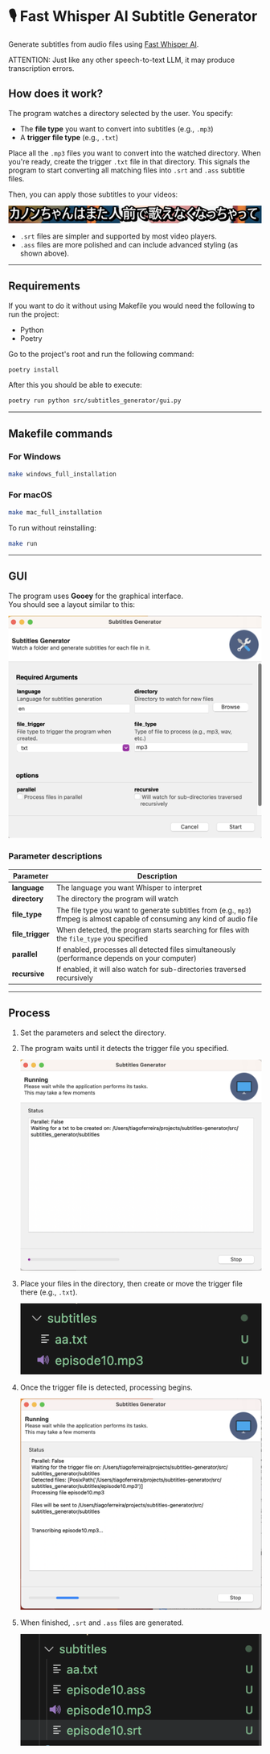 # 🎙️ Fast Whisper AI Subtitle Generator

Generate subtitles from audio files using [Fast Whisper AI](https://github.com/SYSTRAN/faster-whisper).

ATTENTION: Just like any other speech-to-text LLM, it may produce transcription errors.

## How does it work?

The program watches a directory selected by the user. You specify:
- The **file type** you want to convert into subtitles (e.g., `.mp3`)
- A **trigger file type** (e.g., `.txt`)

Place all the `.mp3` files you want to convert into the watched directory. When you're ready, create the trigger `.txt` file in that directory. This signals the program to start converting all matching files into `.srt` and `.ass` subtitle files.

Then, you can apply those subtitles to your videos:

![Subtitles Example](prints/example_sub.png)

- `.srt` files are simpler and supported by most video players.
- `.ass` files are more polished and can include advanced styling (as shown above).

---
## Requirements

If you want to do it without using Makefile you would need the following to run the project:

- Python
- Poetry

Go to the project's root and run the following command:

```bash
poetry install
```

After this you should be able to execute:

```bash
poetry run python src/subtitles_generator/gui.py
```

---

## Makefile commands

### For Windows
```bash
make windows_full_installation
```

### For macOS
```bash
make mac_full_installation
```

To run without reinstalling:
```bash
make run
```

---

## GUI

The program uses **Gooey** for the graphical interface.  
You should see a layout similar to this:

![GUI](prints/layout.png)

### Parameter descriptions

| Parameter       | Description |
|-----------------|-------------|
| **language**    | The language you want Whisper to interpret |
| **directory**   | The directory the program will watch |
| **file_type**   | The file type you want to generate subtitles from (e.g., `mp3`) ffmpeg is almost capable of consuming any kind of audio file |
| **file_trigger**| When detected, the program starts searching for files with the `file_type` you specified |
| **parallel**    | If enabled, processes all detected files simultaneously (performance depends on your computer) |
| **recursive**    | If enabled, it will also watch for sub-directories traversed recursively |

---

## Process

1. Set the parameters and select the directory.

2. The program waits until it detects the trigger file you specified.  
   
   ![Waiting](prints/waiting.png)

3. Place your files in the directory, then create or move the trigger file there (e.g., `.txt`).

   ![txt](prints/txt.png)

4. Once the trigger file is detected, processing begins.

   ![reading](prints/reading.png)

5. When finished, `.srt` and `.ass` files are generated.

   ![generated](prints/generated.png)
